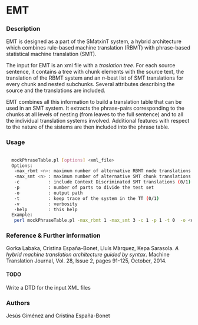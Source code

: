 # EMT

### Description
EMT is designed as a part of the SMatxinT system, a hybrid architecture which combines 
rule-based machine translation (RBMT) with phrase-based statistical machine translation (SMT).

The input for EMT is an xml file with a *traslation tree*. For each source sentence, it 
contains a tree with chunk elements with the source text, the translation of the RBMT system
and an *n*-best list of SMT translations for every chunk and nested subchunks. Several attributes
describing the source and the translations are included.

EMT combines all this information to build a translation table that can be used in an SMT
system. It extracts the phrase-pairs corresponding to the chunks at all levels of nesting 
(from leaves to the full sentence) and to all the individual translation systems involved.
Additional features with respect to the nature of the sistems are then included into the 
phrase table.

### Usage
```sh
 
  mockPhraseTable.pl [options] <xml_file>
  Options:
   -max_rbmt <n>: maximum number of alternative RBMT node translations (1 by default)
   -max_smt <n> : maximum number of alternative SMT chunk translations (1 by default)
   -c           : include Context Discriminated SMT translations (0/1)
   -p           : number of parts to divide the test set
   -o           : output path
   -t           : keep trace of the system in the TT (0/1)
   -v           : verbosity
   -help        : this help
  Example:
   perl mockPhraseTable.pl -max_rbmt 1 -max_smt 3 -c 1 -p 1 -t 0  -o <outputFolder> -v <xmlFile>
```

### Reference & Further information
Gorka Labaka, Cristina España-Bonet, Lluís Màrquez, Kepa Sarasola. 
*A hybrid machine translation architecture guided by syntax*.
Machine Translation Journal, Vol. 28, Issue 2, pages 91-125, October, 2014. 

#### TODO
Write a DTD for the input XML files

### Authors
Jesús Giménez and Cristina España-Bonet


